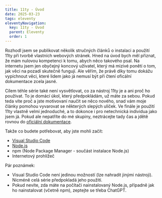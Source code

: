 ```yaml
---
title: 11ty - Úvod
date: 2025-03-23
tags: eleventy
eleventyNavigation:
  key: 11ty - Úvod
  parent: Eleventy 
  order: 1
---
```

Rozhodl jsem se publikovat několik stručných článků o instalaci a použití 11ty při tvorbě vlastních webových stránek. Hned na úvod bych měl přiznat, že mám nulovou kompetenci k tomu, abych něco takového psal. Na internetu jsem jen obyčejný koncový uživatel, který má mizivé ponětí o tom, jak věci na pozadí skutečně fungují. Ale věřím, že právě díky tomu dokážu vypíchnout věci, které lidem jako já nemusí být při čtení oficální dokumentace zcela jasné.
<!-- excerpt -->

Cílem téhle série také není vysvětlovat, co za nástroj 11ty je a ani proč ho používat. To je domácí úkol, který předpokládám, už máte za sebou. Pokud teda víte proč a jste motivovaní naučit se něco nového, snad vám moje články pomohou vyvarovat se některých slepých uliček. Ve finále je použití 11ty vlastně velmi jednoduché, a to dokonce i pro netechnická individua jako jsem já. Pokud ale nepatříte do mé skupiny, neztrácejte tady čas a jdětě rovnou do [oficiální dokumentace](https://www.11ty.dev/docs/). 

Takže co budete potřebovat, aby jste mohli začít:

- [Visual Studio Code](https://code.visualstudio.com)
- [Node.js](https://nodejs.org/en)
- npm (Node Package Manager - součást instalace Node.js)
- Internetový prohlížeč

Pár poznámek:

- Visual Studio Code není jedinou možností (lze nahradit jinými nástroji). Nicméně celá série předpokladá jeho použití.
- Pokud nevíte, zda máte na počítači nainstalovaný Node.js, případně jak ho nainstalovat (včetně npm), zeptejte se třeba ChatGPT. 


 



